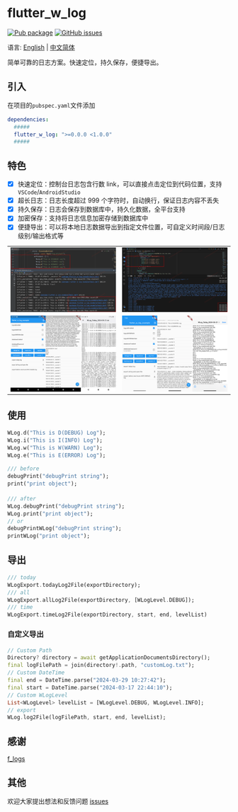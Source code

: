 # flutter_w_log

[![Pub package](https://img.shields.io/pub/v/flutter_w_log.svg)](https://pub.dartlang.org/packages/flutter_w_log) [![GitHub issues](https://img.shields.io/github/issues/jawa0919/flutter_w_log)](https://github.com/jawa0919/flutter_w_log/issues)

语言: [English](README.md) | [中文简体](README_zh.md)

简单可靠的日志方案。快速定位，持久保存，便捷导出。

## 引入

在项目的`pubspec.yaml`文件添加

```yaml
dependencies:
  #####
  flutter_w_log: ">=0.0.0 <1.0.0"
  #####
```

## 特色

- [x] 快速定位：控制台日志包含行数 link，可以直接点击定位到代码位置，支持 `VSCode`/`AndroidStudio`
- [x] 超长日志：日志长度超过 999 个字符时，自动换行，保证日志内容不丢失
- [x] 持久保存：日志会保存到数据库中，持久化数据，全平台支持
- [x] 加密保存：支持将日志信息加密存储到数据库中
- [x] 便捷导出：可以将本地日志数据导出到指定文件位置，可自定义时间段/日志级别/输出格式等

|                            |                               |
| :------------------------: | :---------------------------: |
| ![and](./docs/img/as.png)  | ![ios](./docs/img/vscode.png) |
| ![and](./docs/img/and.png) |  ![ios](./docs/img/ios.png)   |

## 使用

```dart
WLog.d("This is D(DEBUG) Log");
WLog.i("This is I(INFO) Log");
WLog.w("This is W(WARN) Log");
WLog.e("This is E(ERROR) Log");
```

```dart
/// before
debugPrint("debugPrint string");
print("print object");

/// after
WLog.debugPrint("debugPrint string");
WLog.print("print object");
// or
debugPrintWLog("debugPrint string");
printWLog("print object");
```

## 导出

```dart
/// today
WLogExport.todayLog2File(exportDirectory);
/// all
WLogExport.allLog2File(exportDirectory, [WLogLevel.DEBUG]);
/// time
WLogExport.timeLog2File(exportDirectory, start, end, levelList)
```

### 自定义导出

```dart
// Custom Path
Directory? directory = await getApplicationDocumentsDirectory();
final logFilePath = join(directory!.path, "customLog.txt");
// Custom DateTime
final end = DateTime.parse("2024-03-29 10:27:42");
final start = DateTime.parse("2024-03-17 22:44:10");
// Custom WLogLevel
List<WLogLevel> levelList = [WLogLevel.DEBUG, WLogLevel.INFO];
// export
WLog.log2File(logFilePath, start, end, levelList);
```

## 感谢

[f_logs](https://pub.flutter-io.cn/packages/f_logs)

## 其他

欢迎大家提出想法和反馈问题 [issues](https://github.com/jawa0919/flutter_w_log/issues)
